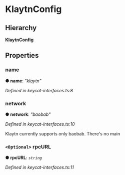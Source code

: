 # KlaytnConfig

## Hierarchy

**KlaytnConfig**

## Properties

### name <a id="name"></a>

**● name**: _"klaytn"_

_Defined in keycat-interfaces.ts:8_

### network <a id="network"></a>

**● network**: _"baobab"_

_Defined in keycat-interfaces.ts:10_

Klaytn currently supports only baobab. There's no main

### `<Optional>` rpcURL <a id="rpcurl"></a>

**● rpcURL**: _`string`_

_Defined in keycat-interfaces.ts:11_

